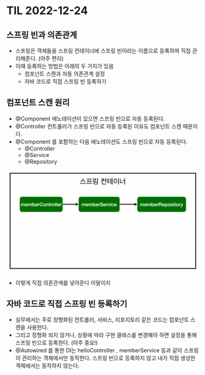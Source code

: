 # TIL 2022-12-24

## 스프링 빈과 의존관계

- 스프링은 객체들을 스프링 컨테이너에 스프링 빈이라는 이름으로 등록하여 직접 관리해준다. (아주 편리)
- 이때 등록하는 방법은 아래의 두 가지가 있음
    - 컴포넌트 스캔과 자동 의존관계 설정
    - 자바 코드로 직접 스프링 빈 등록하기

## **컴포넌트 스캔 원리**

- @Component 애노테이션이 있으면 스프링 빈으로 자동 등록된다.
- @Controller 컨트롤러가 스프링 빈으로 자동 등록된 이유도 컴포넌트 스캔 때문이다.
- @Component 를 포함하는 다음 애노테이션도 스프링 빈으로 자동 등록된다.
    - @Controller
    - @Service
    - @Repository

![스크린샷 2022-12-27 오전 2.07.00.png](TIL%202022-12-24%20ac759d97f24947849094873c47e0a8d0/%25E1%2584%2589%25E1%2585%25B3%25E1%2584%258F%25E1%2585%25B3%25E1%2584%2585%25E1%2585%25B5%25E1%2586%25AB%25E1%2584%2589%25E1%2585%25A3%25E1%2586%25BA_2022-12-27_%25E1%2584%258B%25E1%2585%25A9%25E1%2584%258C%25E1%2585%25A5%25E1%2586%25AB_2.07.00.png)

- 이렇게 직접 의존관계를 넣어준다 이말이지

## **자바 코드로 직접 스프링 빈 등록하기**

- 실무에서는 주로 정형화된 컨트롤러, 서비스, 리포지토리 같은 코드는 컴포넌트 스캔을 사용한다.
- 그리고 정형화 되지 않거나, 상황에 따라 구현 클래스를 변경해야 하면 설정을 통해 스프링 빈으로 등록한다. (아주 중요!)
- @Autowired 를 통한 DI는 helloController , memberService 등과 같이 스프링이 관리하는 객체에서만 동작한다. 스프링 빈으로 등록하지 않고 내가 직접 생성한 객체에서는 동작하지 않는다.